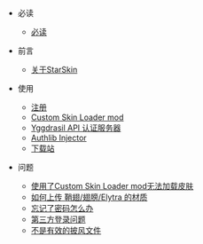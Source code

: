 * 必读 
  * [必读](./docs/a-1关于本页面.md)
  
* 前言

  * [关于StarSkin](./docs/b-1前言.md)
  
* 使用
  * [注册](./docs/c-1使用.md)
  * [Custom Skin Loader mod](./docs/c-2CustomSkinLoadermod.md)
  * [Yggdrasil API 认证服务器](./docs/c-3YggdrasilAPI认证服务器.md)
  * [Authlib Injector](./docs/c-4AuthlibInjector)
  * [下载站](./docs/d-下载站.md)
  
* 问题
  * [使用了Custom Skin Loader mod无法加载皮肤](./docs/e-1.md)
  * [如何上传 鞘翅/翅膀/Elytra 的材质](./docs/e-2.md)
  * [忘记了密码怎么办](./docs/e-3.md)
  * [第三方登录问题](./docs/e-4.md)
  * [不是有效的披风文件](./docs/e-5.md)
